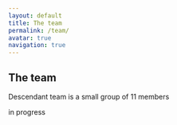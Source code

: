 ```yaml
---
layout: default
title: The team
permalink: /team/
avatar: true
navigation: true
---
```


## The team


Descendant team is a small group of 11 members


in progress

